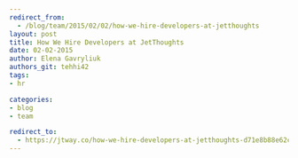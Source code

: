 ```yaml
---
redirect_from:
  - /blog/team/2015/02/02/how-we-hire-developers-at-jetthoughts
layout: post
title: How We Hire Developers at JetThoughts
date: 02-02-2015
author: Elena Gavryliuk
authors_git: tehhi42
tags:
- hr

categories:
- blog
- team

redirect_to:
  - https://jtway.co/how-we-hire-developers-at-jetthoughts-d71e8b88e62c
---
```

